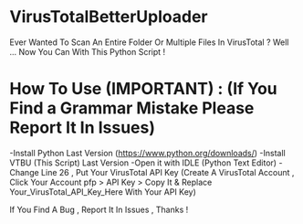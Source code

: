 # VirusTotalBetterUploader
Ever Wanted To Scan An Entire Folder Or Multiple Files In VirusTotal ? Well ... Now You Can With This Python Script !

# How To Use (IMPORTANT) : (If You Find a Grammar Mistake Please Report It In Issues)
-Install Python Last Version (https://www.python.org/downloads/)
-Install VTBU (This Script) Last Version
-Open it with IDLE (Python Text Editor)
-Change Line 26 , Put Your VirusTotal API Key
(Create A VirusTotal Account , Click Your Account pfp > API Key > Copy It & Replace Your_VirusTotal_API_Key_Here With Your API Key)

If You Find A Bug , Report It In Issues , Thanks !

